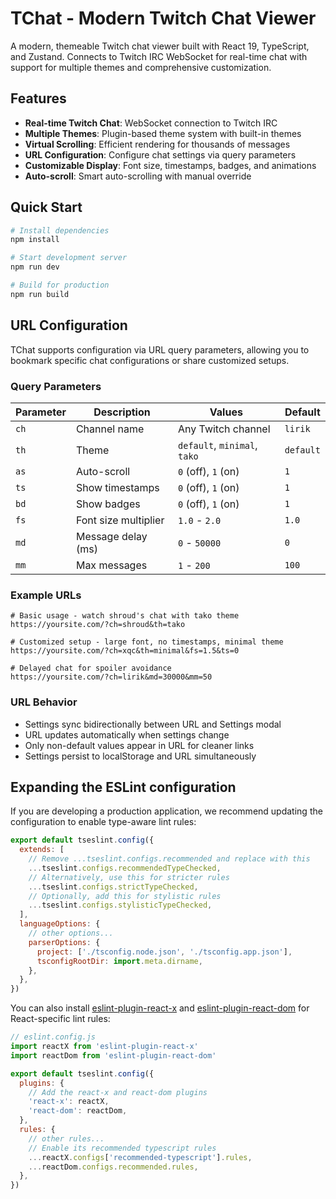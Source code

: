 # TChat - Modern Twitch Chat Viewer

A modern, themeable Twitch chat viewer built with React 19, TypeScript, and Zustand. Connects to Twitch IRC WebSocket for real-time chat with support for multiple themes and comprehensive customization.

## Features

- **Real-time Twitch Chat**: WebSocket connection to Twitch IRC
- **Multiple Themes**: Plugin-based theme system with built-in themes
- **Virtual Scrolling**: Efficient rendering for thousands of messages
- **URL Configuration**: Configure chat settings via query parameters
- **Customizable Display**: Font size, timestamps, badges, and animations
- **Auto-scroll**: Smart auto-scrolling with manual override

## Quick Start

```bash
# Install dependencies
npm install

# Start development server
npm run dev

# Build for production
npm run build
```

## URL Configuration

TChat supports configuration via URL query parameters, allowing you to bookmark specific chat configurations or share customized setups.

### Query Parameters

| Parameter | Description | Values | Default |
|-----------|-------------|---------|---------|
| `ch` | Channel name | Any Twitch channel | `lirik` |
| `th` | Theme | `default`, `minimal`, `tako` | `default` |
| `as` | Auto-scroll | `0` (off), `1` (on) | `1` |
| `ts` | Show timestamps | `0` (off), `1` (on) | `1` |
| `bd` | Show badges | `0` (off), `1` (on) | `1` |
| `fs` | Font size multiplier | `1.0` - `2.0` | `1.0` |
| `md` | Message delay (ms) | `0` - `50000` | `0` |
| `mm` | Max messages | `1` - `200` | `100` |

### Example URLs

```
# Basic usage - watch shroud's chat with tako theme
https://yoursite.com/?ch=shroud&th=tako

# Customized setup - large font, no timestamps, minimal theme
https://yoursite.com/?ch=xqc&th=minimal&fs=1.5&ts=0

# Delayed chat for spoiler avoidance
https://yoursite.com/?ch=lirik&md=30000&mm=50
```

### URL Behavior

- Settings sync bidirectionally between URL and Settings modal
- URL updates automatically when settings change
- Only non-default values appear in URL for cleaner links
- Settings persist to localStorage and URL simultaneously

## Expanding the ESLint configuration

If you are developing a production application, we recommend updating the configuration to enable type-aware lint rules:

```js
export default tseslint.config({
  extends: [
    // Remove ...tseslint.configs.recommended and replace with this
    ...tseslint.configs.recommendedTypeChecked,
    // Alternatively, use this for stricter rules
    ...tseslint.configs.strictTypeChecked,
    // Optionally, add this for stylistic rules
    ...tseslint.configs.stylisticTypeChecked,
  ],
  languageOptions: {
    // other options...
    parserOptions: {
      project: ['./tsconfig.node.json', './tsconfig.app.json'],
      tsconfigRootDir: import.meta.dirname,
    },
  },
})
```

You can also install [eslint-plugin-react-x](https://github.com/Rel1cx/eslint-react/tree/main/packages/plugins/eslint-plugin-react-x) and [eslint-plugin-react-dom](https://github.com/Rel1cx/eslint-react/tree/main/packages/plugins/eslint-plugin-react-dom) for React-specific lint rules:

```js
// eslint.config.js
import reactX from 'eslint-plugin-react-x'
import reactDom from 'eslint-plugin-react-dom'

export default tseslint.config({
  plugins: {
    // Add the react-x and react-dom plugins
    'react-x': reactX,
    'react-dom': reactDom,
  },
  rules: {
    // other rules...
    // Enable its recommended typescript rules
    ...reactX.configs['recommended-typescript'].rules,
    ...reactDom.configs.recommended.rules,
  },
})
```
